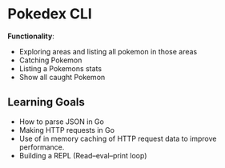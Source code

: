 # Pokedex CLI 

**Functionality**: 
- Exploring areas and listing all pokemon in those areas
- Catching Pokemon
- Listing a Pokemons stats
- Show all caught Pokemon

## Learning Goals
- How to parse JSON in Go
- Making HTTP requests in Go
- Use of in memory caching of HTTP request data to improve performance.
- Building a REPL (Read–eval–print loop)

